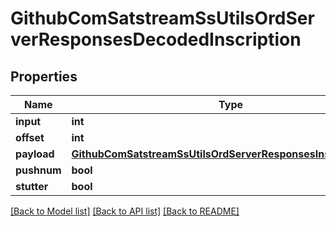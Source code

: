 # GithubComSatstreamSsUtilsOrdServerResponsesDecodedInscription

## Properties
Name | Type | Description | Notes
------------ | ------------- | ------------- | -------------
**input** | **int** |  | [optional] 
**offset** | **int** |  | [optional] 
**payload** | [**GithubComSatstreamSsUtilsOrdServerResponsesInscriptionData**](GithubComSatstreamSsUtilsOrdServerResponsesInscriptionData.md) |  | [optional] 
**pushnum** | **bool** |  | [optional] 
**stutter** | **bool** |  | [optional] 

[[Back to Model list]](../README.md#documentation-for-models) [[Back to API list]](../README.md#documentation-for-api-endpoints) [[Back to README]](../README.md)

